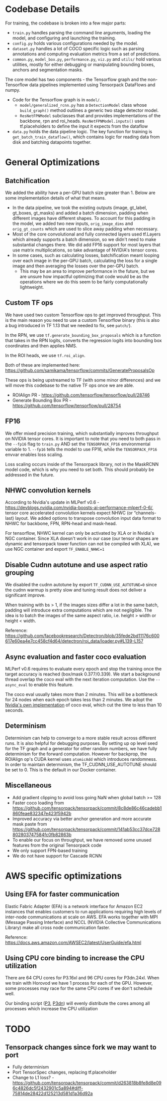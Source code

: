 # Codebase Details

For training, the codebase is broken into a few major parts:

- `train.py` handles parsing the command line arguments, loading the model, and configuring and launching the training.
- `config.py` holds various configurations needed by the model.
- `dataset.py` handles a lot of COCO specific logic such as parsing annotations and computing evaluation metrics from a set of predictions.
- `common.py`, `model_box.py`, `performance.py`, `viz.py` and `utils/` hold various utilities, mostly for either debugging or manipulating bounding boxes, anchors and segmentation masks.

The core model has two components - the Tensorflow graph and the non-Tensorflow data pipelines implemented using Tensorpack DataFlows and numpy.

- Code for the Tensorflow graph is in `model/`.
    - `model/generalized_rcnn.py` has a `DetectionModel` class whose `build_graph()` method outlines a generic two stage detector model.
    - `ResNetFPNModel` subclasses that and provides implementations of the backbone, rpn and roi_heads. `ResNetFPNModel.inputs()` uses tf.placeholders to define the input it expects from the dataflow
- `data.py` holds the data pipeline logic. The key function for training is `get_batch_train_dataflow()`, which contains logic for reading data from disk and batching datapoints together.

# General Optimizations

## Batchification

We added the ability have a per-GPU batch size greater than 1. Below are some implementation details of what that means.

- In the data pipeline, we took the existing outputs (image, gt_label, gt_boxes, gt_masks) and added a batch dimension, padding when different images have different shapes. To account for this padding in the model, we added two new inputs, `orig_image_dims` and `orig_gt_counts` which are used to slice away padding when necessary.
- Most of the core convolutional and fully connected layers used tf.Layers which already supports a batch dimension, so we didn't need to make substantial changes there. We did add FP16 support for most layers that use matrix multiplications, so take advantage of NVIDIA's tensor cores.
- In some cases, such as calculating losses, batchification meant looping over each image in the per-GPU batch, calculating the loss for a single image and then averaging the losses over the per-GPU batch.
    - This may be an area to improve performance in the future, but we are unsure how impactful optimizing that code would be as the operations where we do this seem to be fairly computationally lightweight.

## Custom TF ops

We have used two custom Tensorflow ops to get improved throughput. This is the main reason you need to use a custom Tensorflow binary (this is also a bug introduced in TF 1.13 that we needed to fix, see `patch/`).

In the RPN, we use `tf.generate_bounding_box_proposals` which is a function that takes in the RPN logits, converts the regression logits into bounding box coordinates and then applies NMS.

In the ROI heads, we use `tf.roi_align`.

Both of these are implemented here: https://github.com/samikama/tensorflow/commits/GenerateProposalsOp

These ops is being upstreamed to TF (with some minor differences) and we will move this codebase to the native TF ops once we are able.

- ROIAlign PR - https://github.com/tensorflow/tensorflow/pull/28746
- Generate Bounding Box PR - https://github.com/tensorflow/tensorflow/pull/28754

## FP16

We offer mixed precision training, which substantially improves throughput on NVIDIA tensor cores. It is important to note that you need to both pass in the `--fp16` flag to `train.py` AND set the `TENSORPACK_FP16` environmental variable to 1. `--fp16` tells the model to use FP16, while the `TENSORPACK_FP16` envvar enables loss scaling.

Loss scaling occurs inside of the Tensorpack library, not in the MaskRCNN model code, which is why you need to set both. This should probably be addressed in the future.

## NHWC convolution kernels

According to Nvidia's update in MLPerf v0.6 - https://devblogs.nvidia.com/nvidia-boosts-ai-performance-mlperf-0-6/, tensor core accelerated convolution kernels expect NHWC (or “channels-last) layout. We added options to transpose convolution input data format to NHWC for backbone, FPN, RPN-head and mask-head.

For tensorflow, NHWC kernel can only be activated by XLA or in Nvidia's NGC container. Since XLA doesn't work in our case (our tensor shapes are dynamic and tensorpack tower function can not be compiled with XLA), we use NGC container and export `TF_ENABLE_NHWC=1`

## Disable Cudnn autotune and use aspect ratio grouping

We disabled the cudnn autotune by export `TF_CUDNN_USE_AUTOTUNE=0` since the cudnn warmup is pretty slow and tuning result does not deliver a significant improve.

When training with bs > 1, if the images sizes differ a lot in the same batch, padding will introduce extra computations which are not negligible. The idea is to batch the images of the same aspect ratio, i.e. height > width or height < width.

Reference: https://github.com/facebookresearch/Detectron/blob/35fede2bd11176c600617e60ea4e7cc458cf4d64/detectron/roi_data/loader.py#L139-L157

## Async evaluation and faster coco evaluation

MLPerf v0.6 requires to evaluate every epoch and stop the training once the target accuracy is reached (box/mask 0.377/0.339). We start a background thread overlap the coco eval with the next iteration computation. Use the `--async_eval` to enable this feature.

The coco eval usually takes more than 2 minutes. This will be a bottleneck for 24 nodes when each epoch takes less than 2 minutes. We adopt the [Nvidia's own implementation](https://github.com/NVIDIA/cocoapi/) of coco eval, which cut the time to less than 10 seconds.

## Determinism

Determinism can help to converge to a more stable result across different runs. It is also helpful for debugging purposes. By setting up op level seed for the TF graph and a generator for other random numbers, we have fully determinism for the forward computation. However for backprop, the ROIAlign op's CUDA kernel uses `atomicAdd` which introduces randomness. In order to maintain determinism, the TF_CUDNN_USE_AUTOTUNE should be set to 0. This is the default in our Docker container.

## Miscellaneous
 - Add gradient clipping to avoid loss going NaN when global batch >= 128
 - Faster coco loading from https://github.com/tensorpack/tensorpack/commit/8c8de86c46cadebb1860feae832347e423f5942b
 - Improved accuracy via better anchor generation and more accurate mask paste from https://github.com/tensorpack/tensorpack/commit/141ab53cc37dce728802803747584fc0fb82863b
 - To enable our focus on throughput, we have removed some unused features from the original Tensorpack code
  - We only support FPN-based training
  - We do not have support for Cascade RCNN

# AWS specific optimizations

## Using EFA for faster communication

Elastic Fabric Adapter (EFA) is a network interface for Amazon EC2 instances that enables customers to run applications requiring high levels of inter-node communications at scale on AWS. EFA works together with MPI (Message Passing Interface) and NCCL (NVIDIA Collective Communications Library) make all cross node communication faster.

Reference: https://docs.aws.amazon.com/AWSEC2/latest/UserGuide/efa.html

## Using CPU core binding to increase the CPU utilization

There are 64 CPU cores for P3.16xl and 96 CPU cores for P3dn.24xl. When we train with Horovod we have 1 process for each of the GPU. However, some processes may race for the same CPU cores if we don't schedule well.

Our binding script ([P3](https://github.com/aws-samples/mask-rcnn-tensorflow/blob/master/infra/docker/ompi_bind_p3_16.sh), [P3dn](https://github.com/aws-samples/mask-rcnn-tensorflow/blob/master/infra/docker/ompi_bind_p3dn.sh)) will evenly distribute the cores among all processes which increase the CPU utilization

# TODO

## Tensorpack changes since fork we may want to port

- Fully determinism
- Port TensorSpec changes, replacing tf.placeholder
- Change to L1 loss? - https://github.com/tensorpack/tensorpack/commit/d263818b8fe8d8e096c4826dc5f2432901c5a894#diff-75814de28422d125213d581d1a36d92a
